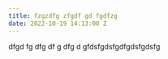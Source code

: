 ```yaml
---
title: fzgzdfg zfgdf gd fgdfzg
date: 2022-10-19 14:13:00 Z
---
```


dfgd fg dfg df g dfg d gfdsfgdsfgdfgdsfgdsfg